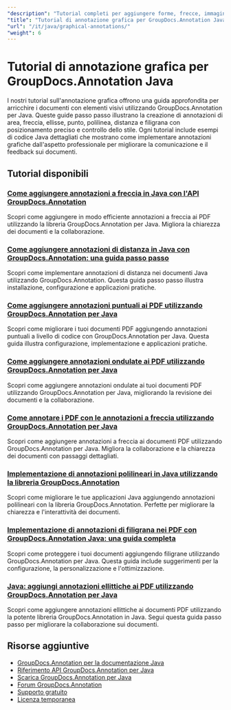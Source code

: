 ```yaml
---
"description": "Tutorial completi per aggiungere forme, frecce, immagini ed elementi grafici nei documenti con GroupDocs.Annotation per Java."
"title": "Tutorial di annotazione grafica per GroupDocs.Annotation Java"
"url": "/it/java/graphical-annotations/"
"weight": 6
---
```


# Tutorial di annotazione grafica per GroupDocs.Annotation Java

I nostri tutorial sull'annotazione grafica offrono una guida approfondita per arricchire i documenti con elementi visivi utilizzando GroupDocs.Annotation per Java. Queste guide passo passo illustrano la creazione di annotazioni di area, freccia, ellisse, punto, polilinea, distanza e filigrana con posizionamento preciso e controllo dello stile. Ogni tutorial include esempi di codice Java dettagliati che mostrano come implementare annotazioni grafiche dall'aspetto professionale per migliorare la comunicazione e il feedback sui documenti.

## Tutorial disponibili

### [Come aggiungere annotazioni a freccia in Java con l'API GroupDocs.Annotation](./add-arrow-annotations-java-groupdocs/)
Scopri come aggiungere in modo efficiente annotazioni a freccia ai PDF utilizzando la libreria GroupDocs.Annotation per Java. Migliora la chiarezza dei documenti e la collaborazione.

### [Come aggiungere annotazioni di distanza in Java con GroupDocs.Annotation: una guida passo passo](./add-distance-annotations-java-groupdocs-annotation/)
Scopri come implementare annotazioni di distanza nei documenti Java utilizzando GroupDocs.Annotation. Questa guida passo passo illustra installazione, configurazione e applicazioni pratiche.

### [Come aggiungere annotazioni puntuali ai PDF utilizzando GroupDocs.Annotation per Java](./groupdocs-annotation-java-add-point-pdf/)
Scopri come migliorare i tuoi documenti PDF aggiungendo annotazioni puntuali a livello di codice con GroupDocs.Annotation per Java. Questa guida illustra configurazione, implementazione e applicazioni pratiche.

### [Come aggiungere annotazioni ondulate ai PDF utilizzando GroupDocs.Annotation per Java](./groupdocs-java-squiggly-annotations-pdf/)
Scopri come aggiungere annotazioni ondulate ai tuoi documenti PDF utilizzando GroupDocs.Annotation per Java, migliorando la revisione dei documenti e la collaborazione.

### [Come annotare i PDF con le annotazioni a freccia utilizzando GroupDocs.Annotation per Java](./annotate-pdf-arrows-groupdocs-java/)
Scopri come aggiungere annotazioni a freccia ai documenti PDF utilizzando GroupDocs.Annotation per Java. Migliora la collaborazione e la chiarezza dei documenti con passaggi dettagliati.

### [Implementazione di annotazioni polilineari in Java utilizzando la libreria GroupDocs.Annotation](./java-polyline-annotation-groupdocs-guide/)
Scopri come migliorare le tue applicazioni Java aggiungendo annotazioni polilineari con la libreria GroupDocs.Annotation. Perfette per migliorare la chiarezza e l'interattività dei documenti.

### [Implementazione di annotazioni di filigrana nei PDF con GroupDocs.Annotation Java: una guida completa](./groupdocs-java-watermark-annotations-pdf-guide/)
Scopri come proteggere i tuoi documenti aggiungendo filigrane utilizzando GroupDocs.Annotation per Java. Questa guida include suggerimenti per la configurazione, la personalizzazione e l'ottimizzazione.

### [Java: aggiungi annotazioni ellittiche ai PDF utilizzando GroupDocs.Annotation per Java](./java-ellipse-annotations-pdf-groupdocs/)
Scopri come aggiungere annotazioni ellittiche ai documenti PDF utilizzando la potente libreria GroupDocs.Annotation in Java. Segui questa guida passo passo per migliorare la collaborazione sui documenti.

## Risorse aggiuntive

- [GroupDocs.Annotation per la documentazione Java](https://docs.groupdocs.com/annotation/java/)
- [Riferimento API GroupDocs.Annotation per Java](https://reference.groupdocs.com/annotation/java/)
- [Scarica GroupDocs.Annotation per Java](https://releases.groupdocs.com/annotation/java/)
- [Forum GroupDocs.Annotation](https://forum.groupdocs.com/c/annotation)
- [Supporto gratuito](https://forum.groupdocs.com/)
- [Licenza temporanea](https://purchase.groupdocs.com/temporary-license/)